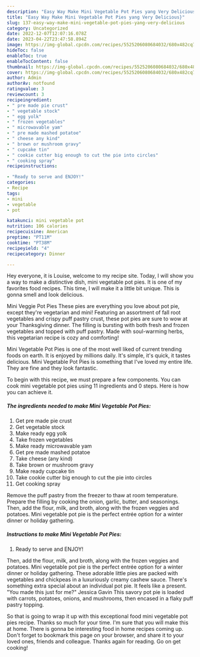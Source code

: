 ```yaml
---
description: "Easy Way Make Mini Vegetable Pot Pies yang Very Delicious}"
title: "Easy Way Make Mini Vegetable Pot Pies yang Very Delicious}"
slug: 137-easy-way-make-mini-vegetable-pot-pies-yang-very-delicious
category: Uncategorized
date: 2022-12-07T12:07:16.078Z
date: 2023-04-22T23:47:58.894Z
image: https://img-global.cpcdn.com/recipes/5525206080684032/680x482cq70/mini-vegetable-pot-pies-recipe-main-photo.jpg
hideToc: false
enableToc: true
enableTocContent: false
thumbnail: https://img-global.cpcdn.com/recipes/5525206080684032/680x482cq70/mini-vegetable-pot-pies-recipe-main-photo.jpg
cover: https://img-global.cpcdn.com/recipes/5525206080684032/680x482cq70/mini-vegetable-pot-pies-recipe-main-photo.jpg
author: Admin
authorAv: notfound
ratingvalue: 3
reviewcount: 3
recipeingredient:
- " pre made pie crust"
- " vegetable stock"
- " egg yolk"
- " frozen vegetables"
- " microwavable yam"
- " pre made mashed potatoe"
- " cheese any kind"
- " brown or mushroom gravy"
- " cupcake tin"
- " cookie cutter big enough to cut the pie into circles"
- " cooking spray"
recipeinstructions:

- "Ready to serve and ENJOY!"
categories:
- Recipe
tags:
- mini
- vegetable
- pot

katakunci: mini vegetable pot 
nutrition: 106 calories
recipecuisine: American
preptime: "PT11M"
cooktime: "PT38M"
recipeyield: "4"
recipecategory: Dinner

---
```



Hey everyone, it is Louise, welcome to my recipe site. Today, I will show you a way to make a distinctive dish, mini vegetable pot pies. It is one of my favorites food recipes. This time, I will make it a little bit unique. This is gonna smell and look delicious.

Mini Veggie Pot Pies These pies are everything you love about pot pie, except they&#39;re vegetarian and mini! Featuring an assortment of fall root vegetables and crispy puff pastry crust, these pot pies are sure to wow at your Thanksgiving dinner. The filling is bursting with both fresh and frozen vegetables and topped with puff pastry. Made with soul-warming herbs, this vegetarian recipe is cozy and comforting!

Mini Vegetable Pot Pies is one of the most well liked of current trending foods on earth. It is enjoyed by millions daily. It's simple, it's quick, it tastes delicious. Mini Vegetable Pot Pies is something that I've loved my entire life. They are fine and they look fantastic.


To begin with this recipe, we must prepare a few components. You can cook mini vegetable pot pies using 11 ingredients and 0 steps. Here is how you can achieve it.

<!--inarticleads1-->

##### The ingredients needed to make Mini Vegetable Pot Pies:

1. Get  pre made pie crust
1. Get  vegetable stock
1. Make ready  egg yolk
1. Take  frozen vegetables
1. Make ready  microwavable yam
1. Get  pre made mashed potatoe
1. Take  cheese (any kind)
1. Take  brown or mushroom gravy
1. Make ready  cupcake tin
1. Take  cookie cutter big enough to cut the pie into circles
1. Get  cooking spray


Remove the puff pastry from the freezer to thaw at room temperature. Prepare the filling by cooking the onion, garlic, butter, and seasonings. Then, add the flour, milk, and broth, along with the frozen veggies and potatoes. Mini vegetable pot pie is the perfect entrée option for a winter dinner or holiday gathering. 

<!--inarticleads2-->

##### Instructions to make Mini Vegetable Pot Pies:


1. Ready to serve and ENJOY!

Then, add the flour, milk, and broth, along with the frozen veggies and potatoes. Mini vegetable pot pie is the perfect entrée option for a winter dinner or holiday gathering. These adorable little pies are packed with vegetables and chickpeas in a luxuriously creamy cashew sauce. There&#39;s something extra special about an individual pot pie. It feels like a present. &#34;You made this just for me?&#34; Jessica Gavin This savory pot pie is loaded with carrots, potatoes, onions, and mushrooms, then encased in a flaky puff pastry topping. 

So that is going to wrap it up with this exceptional food mini vegetable pot pies recipe. Thanks so much for your time. I'm sure that you will make this at home. There is gonna be interesting food in home recipes coming up. Don't forget to bookmark this page on your browser, and share it to your loved ones, friends and colleague. Thanks again for reading. Go on get cooking!
